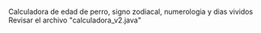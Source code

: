 Calculadora de edad de perro, signo zodiacal, numerologia y dias vividos
Revisar el archivo "calculadora_v2.java"
